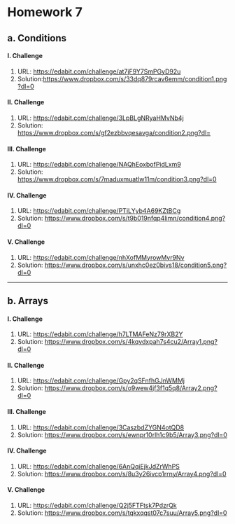**Homework 7**
==============

a. **Conditions**
------------------
#### I. Challenge
1. URL: https://edabit.com/challenge/at7jF9Y7SmPGyD92u
2. Solution:https://www.dropbox.com/s/33dq879rcav6emm/condition1.png?dl=0

#### II. Challenge
1. URL: https://edabit.com/challenge/3LpBLgNRyaHMvNb4j
2. Solution: https://www.dropbox.com/s/gf2ezbbvqesavga/condition2.png?dl=

#### III. Challenge
1. URL: https://edabit.com/challenge/NAQhEoxbofPidLxm9
2. Solution: https://www.dropbox.com/s/7maduxmuatlw11m/condition3.png?dl=0

#### IV. Challenge
1. URL: https://edabit.com/challenge/PTiLYyb4A69KZtBCg
2. Solution: https://www.dropbox.com/s/t9b019nfqp4limn/condition4.png?dl=0

#### V. Challenge
1. URL: https://edabit.com/challenge/nhXofMMyrowMyr9Nv
2. Solution: https://www.dropbox.com/s/unxhc0ez0bivs18/condition5.png?dl=0
***

b. **Arrays**
-----------------
#### I. Challenge
1. URL: https://edabit.com/challenge/h7LTMAFeNz79rXB2Y
2. Solution: https://www.dropbox.com/s/4kqvdxpah7s4cu2/Array1.png?dl=0

#### II. Challenge
1. URL: https://edabit.com/challenge/Gpy2qSFnfhGJnWMMj
2. Solution: https://www.dropbox.com/s/o9wew4jf3f1q5q8/Array2.png?dl=0

#### III. Challenge
1. URL: https://edabit.com/challenge/3CaszbdZYGN4otQD8
2. Solution: https://www.dropbox.com/s/ewnpr10rlh1c9b5/Array3.png?dl=0

#### IV. Challenge
1. URL: https://edabit.com/challenge/6AnQqiEjkJdZrWhPS
2. Solution: https://www.dropbox.com/s/8u3y26ivcp1rrny/Array4.png?dl=0

#### V. Challenge
1. URL: https://edabit.com/challenge/Q2j5FTFtsk7PdzrQk
2. Solution: https://www.dropbox.com/s/tqkxqqst07c7suu/Array5.png?dl=0